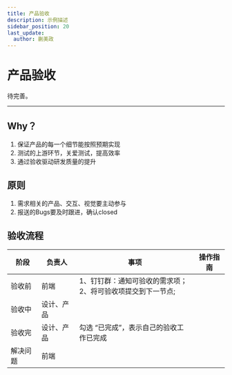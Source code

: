 ```yaml
---
title: 产品验收
description: 示例描述
sidebar_position: 20
last_update:
  author: 蒯美政
---
```


# 产品验收

待完善。

---

## Why？

1. 保证产品的每一个细节能按照预期实现
2. 测试的上游环节，关爱测试，提高效率
3. 通过验收驱动研发质量的提升

## 原则

1. 需求相关的产品、交互、视觉要主动参与
2. 报送的Bugs要及时跟进，确认closed

## 验收流程


| 阶段     | 负责人     | 事项                                                              | 操作指南 |
| ---------- | ------------ | ------------------------------------------------------------------- | ---------- |
| 验收前   | 前端       | 1、钉钉群：通知可验收的需求项；<br />2、将可验收项提交到下一节点; |          |
| 验收中   | 设计、产品 |                                                                   |          |
| 验收完   | 设计、产品 | 勾选 “已完成”，表示自己的验收工作已完成                         |          |
| 解决问题 | 前端       |                                                                   |          |
